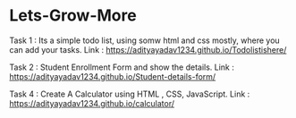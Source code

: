 # Lets-Grow-More

Task 1 : Its a simple todo list, using somw html and css mostly, where you can add your tasks.
Link   : https://adityayadav1234.github.io/Todolistishere/  

Task 2 : Student Enrollment Form and show the details.
Link   : https://adityayadav1234.github.io/Student-details-form/

Task 4 : Create A Calculator using HTML , CSS, JavaScript.
Link   : https://adityayadav1234.github.io/calculator/
